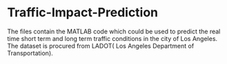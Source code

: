 Traffic-Impact-Prediction
=========================
The files contain the MATLAB code which could be used to predict the real time short term and long
term traffic conditions in the city of Los Angeles. The dataset is procured from LADOT( Los Angeles 
Department of Transportation).

